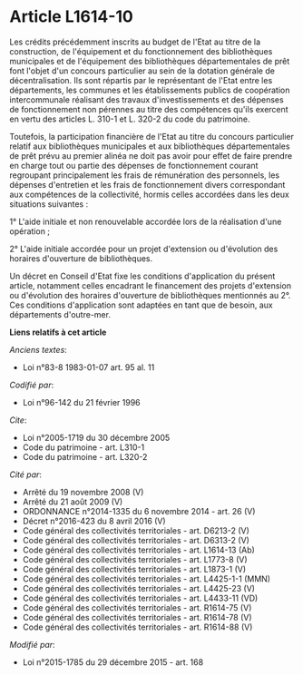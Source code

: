 # Article L1614-10

Les crédits précédemment inscrits au budget de l'Etat au titre de la construction, de l'équipement et du fonctionnement des
bibliothèques municipales et de l'équipement des bibliothèques départementales de prêt font l'objet d'un concours particulier
au sein de la dotation générale de décentralisation. Ils sont répartis par le représentant de l'Etat entre les départements,
les communes et les établissements publics de coopération intercommunale réalisant des travaux d'investissements et des
dépenses de fonctionnement non pérennes au titre des compétences qu'ils exercent en vertu des articles L. 310-1 et L. 320-2
du code du patrimoine.

Toutefois, la participation financière de l'Etat au titre du concours particulier relatif aux bibliothèques municipales et
aux bibliothèques départementales de prêt prévu au premier alinéa ne doit pas avoir pour effet de faire prendre en charge
tout ou partie des dépenses de fonctionnement courant regroupant principalement les frais de rémunération des personnels, les
dépenses d'entretien et les frais de fonctionnement divers correspondant aux compétences de la collectivité, hormis celles
accordées dans les deux situations suivantes : 

1° L'aide initiale et non renouvelable accordée lors de la réalisation d'une opération ; 

2° L'aide initiale accordée pour un projet d'extension ou d'évolution des horaires d'ouverture de bibliothèques.

Un décret en Conseil d'Etat fixe les conditions d'application du présent article, notamment celles encadrant le financement
des projets d'extension ou d'évolution des horaires d'ouverture de bibliothèques mentionnés au 2°. Ces conditions
d'application sont adaptées en tant que de besoin, aux départements d'outre-mer.

**Liens relatifs à cet article**

_Anciens textes_:

  - Loi n°83-8 1983-01-07 art. 95 al. 11

_Codifié par_:

  - Loi n°96-142 du 21 février 1996

_Cite_:

  - Loi n°2005-1719 du 30 décembre 2005
  - Code du patrimoine - art. L310-1
  - Code du patrimoine - art. L320-2

_Cité par_:

  - Arrêté du 19 novembre 2008 (V)
  - Arrêté du 21 août 2009 (V)
  - ORDONNANCE n°2014-1335 du 6 novembre 2014 - art. 26 (V)
  - Décret n°2016-423 du 8 avril 2016 (V)
  - Code général des collectivités territoriales - art. D6213-2 (V)
  - Code général des collectivités territoriales - art. D6313-2 (V)
  - Code général des collectivités territoriales - art. L1614-13 (Ab)
  - Code général des collectivités territoriales - art. L1773-8 (V)
  - Code général des collectivités territoriales - art. L1873-1 (V)
  - Code général des collectivités territoriales - art. L4425-1-1 (MMN)
  - Code général des collectivités territoriales - art. L4425-23 (V)
  - Code général des collectivités territoriales - art. L4433-11 (VD)
  - Code général des collectivités territoriales - art. R1614-75 (V)
  - Code général des collectivités territoriales - art. R1614-78 (V)
  - Code général des collectivités territoriales - art. R1614-88 (V)

_Modifié par_:

  - Loi n°2015-1785 du 29 décembre 2015 - art. 168
